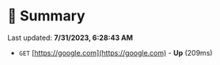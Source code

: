 # 📖 Summary
Last updated: **7/31/2023, 6:28:43 AM**

- `GET` [https://google.com](https://google.com) - **Up** (209ms)

